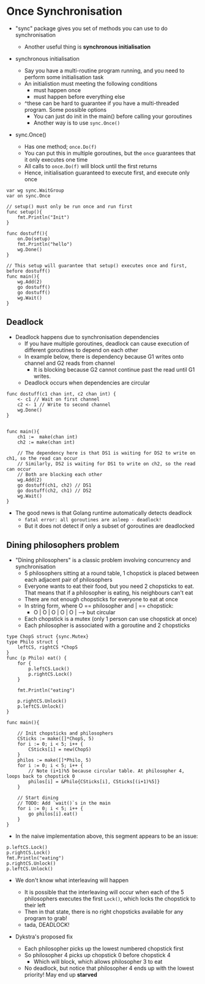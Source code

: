 # Once Synchronisation

- "sync" package gives you set of methods you can use to do synchronisation
    - Another useful thing is **synchronous initialisation**

- synchronous initialisation
    - Say you have a multi-routine program running, and you need to perform some initialisation task
    - An initialistion must meeting the following conditions
        - must happen once
        - must happen before everything else
    - ^these can be hard to guarantee if you have a multi-threaded program. Some possible options
        - You can just do init in the main() before calling your goroutines
        - Another way is to use `sync.Once()`

- sync.Once()
    - Has one method; `once.Do(f)`
    - You can put this in multiple goroutines, but the `once` guarantees that it only executes one time
    - All calls to `once.Do(f)` will block until the first returns
    - Hence, initialisation guaranteed to execute first, and execute only once

```
var wg sync.WaitGroup
var on sync.Once

// setup() must only be run once and run first 
func setup(){
    fmt.Println("Init")
}

func dostuff(){
    on.Do(setup)
    fmt.Println("hello")
    wg.Done()
}

// This setup will guarantee that setup() executes once and first, before dostuff()
func main(){
    wg.Add(2)
    go dostuff()
    go dostuff()
    wg.Wait()
}
```

## Deadlock

- Deadlock happens due to synchronisation dependencies
    - If you have multiple goroutines, deadlock can cause execution of different goroutines to depend on each other
    - In example below, there is dependency because G1 writes onto channel and G2 reads from channel
        - It is blocking because G2 cannot continue past the read until G1 writes.  
    - Deadlock occurs when dependencies are circular
    
```
func dostuff(c1 chan int, c2 chan int) {
    <- c1 // Wait on first channel
    c2 <- 1 // Write to second channel
    wg.Done()
}


func main(){
    ch1 :=  make(chan int)
    ch2 := make(chan int)

    // The dependency here is that DS1 is waiting for DS2 to write on ch1, so the read can occur
    // Similarly, DS2 is waiting for DS1 to write on ch2, so the read can occur
    // Both are blocking each other
    wg.Add(2)
    go dostuff(ch1, ch2) // DS1
    go dostuff(ch2, ch1) // DS2
    wg.Wait()
}
```

- The good news is that Golang runtime automatically detects deadlock 
    - `fatal error: all goroutines are asleep - deadlock!`
    - But it does not detect if only a subset of goroutines are deadlocked

## Dining philosophers problem

- "Dining philosophers" is a classic problem involving concurrency and synchronisation
    - 5 philosophers sitting at a round table, 1 chopstick is placed between each adjacent pair of philosophers
    - Everyone wants to eat their food, but you need 2 chopsticks to eat. That means that if a philosopher is eating, his neighbours can't eat
    - There are not enough chopsticks for everyone to eat at once
    - In string form, where O == philosopher and | == chopstick:
        - O | O | O | O | O | --> but circular
    - Each chopstick is a mutex (only 1 person can use chopstick at once)
    - Each philosopher is associated with a goroutine and 2 chopsticks
```
type ChopS struct {sync.Mutex}
type Philo struct {
    leftCS, rightCS *ChopS
}
func (p Philo) eat() {
    for {
        p.leftCS.Lock()
        p.rightCS.Lock()
    }
    
    fmt.Println("eating")

    p.rightCS.Unlock()
    p.leftCS.Unlock()
}

func main(){

    // Init chopsticks and philosophers
    CSticks := make([]*ChopS, 5)
    for i := 0; i < 5; i++ {
        CSticks[i] = new(ChopS)
    }
    philos := make([]*Philo, 5)
    for i := 0; i < 5; i++ {
        // Note (i+1)%5 because circular table. At philosopher 4, loops back to chopstick 0
        philos[i] = &Philo{CSticks[i], CSticks[(i+1)%5]} 
    }

    // Start dining
    // TODO: Add `wait()`s in the main
    for i := 0; i < 5; i++ {
        go philos[i].eat()
    }
}
```

- In the naive implementation above, this segment appears to be an issue:
```
p.leftCS.Lock()
p.rightCS.Lock()
fmt.Println("eating")
p.rightCS.Unlock()
p.leftCS.Unlock()
```

- We don't know what interleaving will happen
    - It is possible that the interleaving will occur when each of the 5 philosophers executes the first `Lock()`, which locks the chopstick to their left
    - Then in that state, there is no right chopsticks available for any program to grab!
    - tada, DEADLOCK!

- Dykstra's proposed fix
    - Each philosopher picks up the lowest numbered chopstick first
    - So philosopher 4 picks up chopstick 0 before chopstick 4
        - Which will block, which allows philosopher 3 to eat
    - No deadlock, but notice that philosopher 4 ends up with the lowest priority! May end up **starved**


